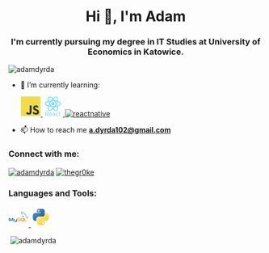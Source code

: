 <h1 align='center'>Hi 👋, I'm Adam</h1>
<h3 align='center'>I'm currently pursuing my degree in IT Studies at University of Economics in Katowice.</h3>

<p align="left"> <img src="https://komarev.com/ghpvc/?username=adamdyrda&label=Profile%20views&color=0e75b6&style=flat" alt="adamdyrda" /> </p>

- 🌱 I’m currently learning: <p align="left"> <a href="https://developer.mozilla.org/en-US/docs/Web/JavaScript" target="_blank" rel="noreferrer"> <img src="https://raw.githubusercontent.com/devicons/devicon/master/icons/javascript/javascript-original.svg" alt="javascript" width="40" height="40"/> </a>  <a href="https://reactjs.org/" target="_blank" rel="noreferrer"> <img src="https://raw.githubusercontent.com/devicons/devicon/master/icons/react/react-original-wordmark.svg" alt="react" width="40" height="40"/> </a> <a href="https://reactnative.dev/" target="_blank" rel="noreferrer"> <img src="https://reactnative.dev/img/header_logo.svg" alt="reactnative" width="40" height="40"/> </a></p>

- 📫 How to reach me **a.dyrda102@gmail.com**

<h3 align="left">Connect with me:</h3>
<p align="left">
<a href="https://linkedin.com/in/adamdyrda" target="blank"><img align="center" src="https://raw.githubusercontent.com/rahuldkjain/github-profile-readme-generator/master/src/images/icons/Social/linked-in-alt.svg" alt="adamdyrda" height="30" width="40" /></a>
<a href='thegr0ke' target="blank"><img align="center" src="https://raw.githubusercontent.com/rahuldkjain/github-profile-readme-generator/master/src/images/icons/Social/discord.svg" alt="thegr0ke" height="30" width="40" /></a>
</p>

<h3 align="left">Languages and Tools:</h3>
<p align="left"> <a href="https://www.mysql.com/" target="_blank" rel="noreferrer"> <img src="https://raw.githubusercontent.com/devicons/devicon/master/icons/mysql/mysql-original-wordmark.svg" alt="mysql" width="40" height="40"/> </a> <a href="https://www.python.org" target="_blank" rel="noreferrer"> <img src="https://raw.githubusercontent.com/devicons/devicon/master/icons/python/python-original.svg" alt="python" width="40" height="40"/> </a>   </p>
<p>&nbsp;<img align="center" src="https://github-readme-stats.vercel.app/api?username=adamdyrda&show_icons=true&locale=en" alt="adamdyrda" /></p>
